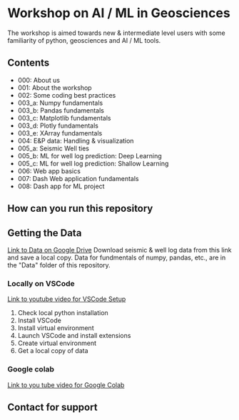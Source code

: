 # Workshop on AI / ML in Geosciences

The workshop is aimed towards new & intermediate level users with some familiarity of python, geosciences and AI / ML tools.

## Contents
* 000: About us
* 001: About the workshop
* 002: Some coding best practices
* 003_a: Numpy fundamentals
* 003_b: Pandas fundamentals
* 003_c: Matplotlib fundamentals
* 003_d: Plotly fundamentals
* 003_e: XArray fundamentals
* 004: E&P data: Handling & visualization
* 005_a: Seismic Well ties 
* 005_b: ML for well log prediction: Deep Learning
* 005_c: ML for well log prediction: Shallow Learning
* 006: Web app basics
* 007: Dash Web application fundamentals
* 008: Dash app for ML project

## How can you run this repository

## Getting the Data

[Link to Data on Google Drive](https://drive.google.com/drive/folders/16rCYKklQs-Jt5iVp1Gvfiu25ATz-BQ2D?usp=sharing)
Download seismic & well log data from this link and save a local copy.
Data for fundmentals of numpy, pandas, etc., are in the "Data" folder of this repository.

### Locally on VSCode
[Link to youtube video for VSCode Setup](http://www.rezlytix.com)
1. Check local python installation
2. Install VSCode
3. Install virtual environment
4. Launch VSCode and install extensions
5. Create virtual environment
6. Get a local copy of data

### Google colab
[Link to you tube video for Google Colab](http://www.rezlytix.com)

## Contact for support
